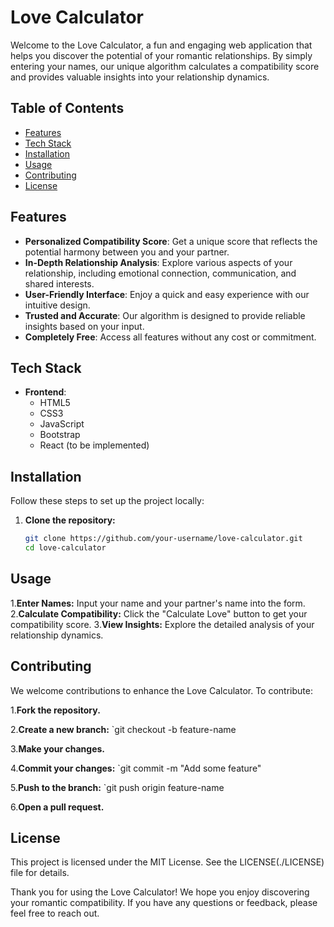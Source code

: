 # Love Calculator

Welcome to the Love Calculator, a fun and engaging web application that helps you discover the potential of your romantic relationships. By simply entering your names, our unique algorithm calculates a compatibility score and provides valuable insights into your relationship dynamics.

## Table of Contents

- [Features](#features)
- [Tech Stack](#tech-stack)
- [Installation](#installation)
- [Usage](#usage)
- [Contributing](#contributing)
- [License](#license)

## Features

- **Personalized Compatibility Score**: Get a unique score that reflects the potential harmony between you and your partner.
- **In-Depth Relationship Analysis**: Explore various aspects of your relationship, including emotional connection, communication, and shared interests.
- **User-Friendly Interface**: Enjoy a quick and easy experience with our intuitive design.
- **Trusted and Accurate**: Our algorithm is designed to provide reliable insights based on your input.
- **Completely Free**: Access all features without any cost or commitment.

## Tech Stack

- **Frontend**:
  - HTML5
  - CSS3
  - JavaScript
  - Bootstrap
  - React (to be implemented)

## Installation

Follow these steps to set up the project locally:

1. **Clone the repository:**

   ```bash
   git clone https://github.com/your-username/love-calculator.git
   cd love-calculator

## Usage
1.**Enter Names:** Input your name and your partner's name into the form.
2.**Calculate Compatibility:** Click the "Calculate Love" button to get your compatibility score.
3.**View Insights:** Explore the detailed analysis of your relationship dynamics.

## Contributing
We welcome contributions to enhance the Love Calculator. To contribute:

1.**Fork the repository.**

2.**Create a new branch:**
  `git checkout -b feature-name

3.**Make your changes.**

4.**Commit your changes:**
  `git commit -m "Add some feature"

5.**Push to the branch:**
  `git push origin feature-name

6.**Open a pull request.**

## License
This project is licensed under the MIT License. See the LICENSE(./LICENSE) file for details.

Thank you for using the Love Calculator! We hope you enjoy discovering your romantic compatibility. If you have any questions or feedback, please feel free to reach out.
